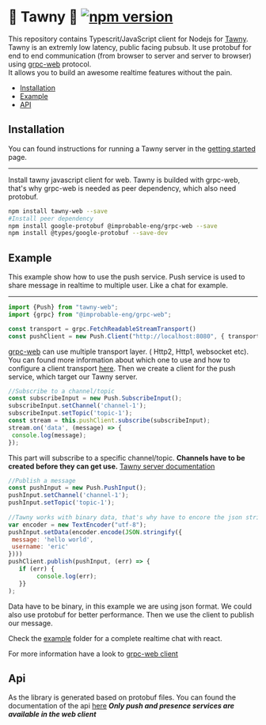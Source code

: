 
# 🦉 Tawny  🦉  [![npm version](https://badge.fury.io/js/tawny-web.svg)](https://badge.fury.io/js/tawny-web)
  
  
This repository contains Typescrit/JavaScript client for Nodejs for [Tawny](https://github.com/nicolasgere/tawny). Tawny  is an extremly low latency, public facing pubsub. It use protobuf for end to end communication (from browser to server and server to browser) using [grpc-web](https://github.com/grpc/grpc-web) protocol.   
It allows you to build an awesome realtime features without the pain.  
  
- [Installation](#Installation)  
- [Example](#example)  
- [API](#api)  
  
  
## Installation  
You can found instructions for running a Tawny server in the [getting started](https://github.com/nicolasgere/Tawny/blob/master/docs/getting-started.md) page.  
  
---  
Install tawny javascript client for web. Tawny is builded with grpc-web, that's why grpc-web is needed as peer dependency, which also need protobuf.

  
```bash  
npm install tawny-web --save 
#Install peer dependency
npm install google-protobuf @improbable-eng/grpc-web --save
npm install @types/google-protobuf --save-dev
```  
  
## Example  
  
This example show how to use the push service. Push service is used to share message in realtime to multiple user. Like a chat for example.


----

```javascript  
import {Push} from "tawny-web"; 
import {grpc} from "@improbable-eng/grpc-web";  

const transport = grpc.FetchReadableStreamTransport()  
const pushClient = new Push.Client("http://localhost:8080", { transport });
```
 [grpc-web](https://github.com/improbable-eng/grpc-web/tree/master/client/grpc-web) can use multiple transport layer. ( Http2, Http1, websocket etc). You can found more information about which one to use and how to configure a client transport [here](https://github.com/improbable-eng/grpc-web/blob/master/client/grpc-web/docs/transport.md#http/2-based-transports).
 Then we create a client for the push service, which target our Tawny server.
 

```javascript
//Subscribe to a channel/topic  
const subscribeInput = new Push.SubscribeInput();  
subscribeInput.setChannel('channel-1');  
subscribeInput.setTopic('topic-1');  
const stream = this.pushClient.subscribe(subscribeInput);  
stream.on('data', (message) => {  
 console.log(message);
});  
```
This part will subscribe to a specific channel/topic. **Channels have to be created before they can get use.**  [Tawny server documentation](https://github.com/nicolasgere/Tawny/blob/master/docs/getting-started.md) 

 ```javascript
//Publish a message  
const pushInput = new Push.PushInput();  
pushInput.setChannel('channel-1');  
pushInput.setTopic('topic-1');  
  
//Tawny works with binary data, that's why have to encore the json string. 
var encoder = new TextEncoder("utf-8");  
pushInput.setData(encoder.encode(JSON.stringify({  
  message: 'hello world',  
  username: 'eric' 
})))  
pushClient.publish(pushInput, (err) => {  
	if (err) {
		 console.log(err);  
	}}
 );  
```  

Data have to be binary, in this example we are using json format. We could also use protobuf for better performance. Then we use the client to publish our message.

Check the [example](./example) folder for a complete realtime chat with react.  
  
For more information have a look to [grpc-web client](https://github.com/improbable-eng/grpc-web/tree/master/client/grpc-web)

## Api

As the library is generated based on protobuf files. You can found the documentation of the api [here](https://github.com/nicolasgere/tawny/blob/master/docs/proto.md) ***Only push and presence services are available in the web client***
